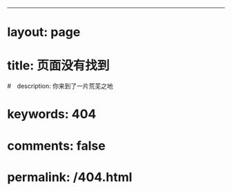 ---
# layout: page
# title: 页面没有找到
#　description: 你来到了一片荒芜之地
# keywords: 404
# comments: false
# permalink: /404.html
